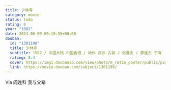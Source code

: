 ```yaml
---
title: 少林寺
category: movie
status: todo
rating: 0
year: "1982"
date: 2024-05-09 00:19:55+08:00
douban:
  id: "1301198"
  title: 少林寺
  subtitle: 1982 / 中国大陆 中国香港 / 动作 武侠 古装 / 张鑫炎 / 李连杰 于海
  rating: 8.4
  cover: https://img1.doubanio.com/view/photo/m_ratio_poster/public/p2458741650.jpg
  link: https://movie.douban.com/subject/1301198/
---
```


Via 阎连科 我与父辈
